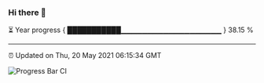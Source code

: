### Hi there 👋

⏳ Year progress { ███████████▁▁▁▁▁▁▁▁▁▁▁▁▁▁▁▁▁▁▁ } 38.15 %

---

⏰ Updated on Thu, 20 May 2021 06:15:34 GMT

![Progress Bar CI](https://github.com/liununu/liununu/workflows/Progress%20Bar%20CI/badge.svg)
